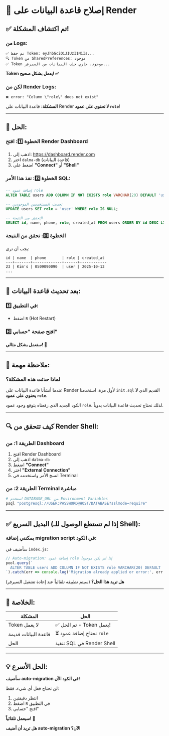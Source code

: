 # 🔧 إصلاح قاعدة البيانات على Render

## ✅ تم اكتشاف المشكلة!

### من Logs:
```
✅ تم حفظ Token: eyJhbGciOiJIUzI1NiIs...
🔍 Token من SharedPreferences: موجود
✅ Token موجود، جاري جلب البيانات من السيرفر...
```

**Token يعمل بشكل صحيح! ✅**

### لكن من Render Logs:
```
❌ error: "Column \"role\" does not exist"
```

**المشكلة:** قاعدة البيانات على Render **لا تحتوي على عمود `role`**!

---

## 🔧 الحل:

### الخطوة 1️⃣: افتح Render Dashboard
1. اذهب إلى: https://dashboard.render.com
2. اختر `dalma-db` (قاعدة البيانات)
3. اضغط على **"Connect"** أو **"Shell"**

### الخطوة 2️⃣: نفذ هذا الأمر SQL:

```sql
-- إضافة عمود role
ALTER TABLE users ADD COLUMN IF NOT EXISTS role VARCHAR(20) DEFAULT 'user';

-- تحديث المستخدمين الموجودين
UPDATE users SET role = 'user' WHERE role IS NULL;

-- التحقق من النتيجة
SELECT id, name, phone, role, created_at FROM users ORDER BY id DESC LIMIT 5;
```

### الخطوة 3️⃣: تحقق من النتيجة
يجب أن ترى:
```
id | name  | phone       | role | created_at
---+-------+-------------+------+------------
23 | Kim's | 0509090090  | user | 2025-10-13
...
```

---

## 🚀 بعد تحديث قاعدة البيانات:

### 1️⃣ في التطبيق:
- اضغط `R` (Hot Restart)

### 2️⃣ افتح صفحة "حسابي"

**ستعمل بشكل مثالي! 🎊**

---

## 📝 ملاحظة مهمة:

### لماذا حدثت هذه المشكلة؟

عندما أنشأنا قاعدة البيانات على Render لأول مرة، استخدمنا `init.sql` القديم الذي **لا يحتوي على عمود `role`**.

الكود الجديد الذي رفعناه يتوقع وجود عمود `role`، لذلك نحتاج تحديث قاعدة البيانات يدوياً.

---

## 🔍 كيف تتحقق من Render Shell:

### الطريقة 1: من Dashboard
1. افتح Render Dashboard
2. اذهب إلى `dalma-db`
3. اضغط **"Connect"**
4. اختر **"External Connection"**
5. انسخ الأمر واستخدمه في Terminal

### الطريقة 2: من Terminal مباشرة
```bash
# استخدم DATABASE_URL من Environment Variables
psql "postgresql://USER:PASSWORD@HOST/DATABASE?sslmode=require"
```

---

## ✅ البديل السريع (إذا لم تستطع الوصول للـ Shell):

### يمكنني إضافة migration script في الكود:

سأضيف في `index.js`:
```javascript
// Auto-migration: إضافة عمود role إذا لم يكن موجوداً
pool.query(`
  ALTER TABLE users ADD COLUMN IF NOT EXISTS role VARCHAR(20) DEFAULT 'user'
`).catch(err => console.log('Migration already applied or error:', err.message));
```

**هل تريد هذا الحل؟** (سيتم تطبيقه تلقائياً عند إعادة تشغيل السيرفر)

---

## 🎯 الخلاصة:

| المشكلة | الحل |
|---------|------|
| Token لا يعمل | ✅ تم الحل - Token يعمل! |
| قاعدة البيانات قديمة | ⏳ نحتاج إضافة عمود `role` |
| الحل | تنفيذ SQL في Render Shell |

---

## 💡 الحل الأسرع:

**سأضيف auto-migration في الكود الآن!**

لن تحتاج فعل أي شيء، فقط:
1. انتظر دقيقتين
2. اضغط `R` في التطبيق
3. افتح "حسابي"

**سيعمل تلقائياً! 🚀**

**هل تريد أن أضيف auto-migration الآن؟**

